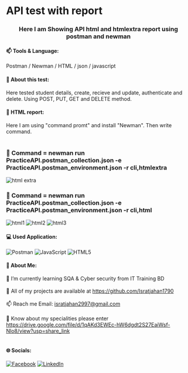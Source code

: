 # API test with report

<h3 align="center">Here I am Showing API html and htmlextra report using postman and newman</h3>

#### 📫 Tools & Language: 
Postman / Newman /  HTML / json / javascript

#### 💫 About this test:
Here tested student details, create, recieve and update, authenticate and delete. Using POST, PUT, GET and DELETE method.
#### 👯 HTML report:
Here I am using "command promt" and install "Newman". Then write command.<br><br>

### 🌱 Command =  newman run PracticeAPI.postman_collection.json -e PracticeAPI.postman_environment.json -r cli,htmlextra
![html extra](https://user-images.githubusercontent.com/112747904/199401032-a4b0b574-744d-4c23-b5fd-70dcc0e7909e.PNG)

### 🌱 Command = newman run PracticeAPI.postman_collection.json -e PracticeAPI.postman_environment.json -r cli,html
![html1](https://user-images.githubusercontent.com/112747904/199401141-3b183d68-1029-439d-8d69-55cbd876cc4c.PNG)
![html2](https://user-images.githubusercontent.com/112747904/199401131-23b21dab-e75e-4250-880e-dbcbba4bb2eb.PNG)
![html3](https://user-images.githubusercontent.com/112747904/199401137-7c469d73-0b59-4271-bf79-a05d929cd711.PNG)



#### 💻 Used Application:
![Postman](https://img.shields.io/badge/Postman-FF6C37?style=for-the-badge&logo=postman&logoColor=white) 
![JavaScript](https://img.shields.io/badge/javascript-%23323330.svg?style=for-the-badge&logo=javascript&logoColor=%23F7DF1E) 
![HTML5](https://img.shields.io/badge/html5-%23E34F26.svg?style=for-the-badge&logo=html5&logoColor=white) 

#### 💫 About Me:
🌱 I’m currently learning SQA & Cyber security from IT Training BD<br><br>👯 All of my projects are available at https://github.com/Isratjahan1790<br><br>📫 Reach me Email: isratjahan2997@gmail.com<br><br>🔭 Know about my specialities please enter https://drive.google.com/file/d/1qAKd3EWEc-hW6dgdt2S27EaiWsf-Nlo8/view?usp=share_link<br><br>


#### 🌐 Socials:
[![Facebook](https://img.shields.io/badge/Facebook-%231877F2.svg?logo=Facebook&logoColor=white)](https://facebook.com/ishratjahan.1790) 
[![LinkedIn](https://img.shields.io/badge/LinkedIn-%230077B5.svg?logo=linkedin&logoColor=white)](https://linkedin.com/in/israt-jahan1790) 
